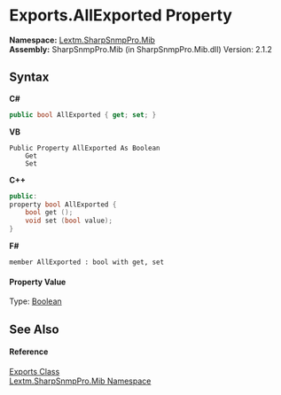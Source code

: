# Exports.AllExported Property 
 

**Namespace:**&nbsp;<a href="N_Lextm_SharpSnmpPro_Mib">Lextm.SharpSnmpPro.Mib</a><br />**Assembly:**&nbsp;SharpSnmpPro.Mib (in SharpSnmpPro.Mib.dll) Version: 2.1.2

## Syntax

**C#**<br />
``` C#
public bool AllExported { get; set; }
```

**VB**<br />
``` VB
Public Property AllExported As Boolean
	Get
	Set
```

**C++**<br />
``` C++
public:
property bool AllExported {
	bool get ();
	void set (bool value);
}
```

**F#**<br />
``` F#
member AllExported : bool with get, set

```


#### Property Value
Type: <a href="https://docs.microsoft.com/dotnet/api/system.boolean" target="_blank" rel="noopener noreferrer">Boolean</a>

## See Also


#### Reference
<a href="T_Lextm_SharpSnmpPro_Mib_Exports">Exports Class</a><br /><a href="N_Lextm_SharpSnmpPro_Mib">Lextm.SharpSnmpPro.Mib Namespace</a><br />